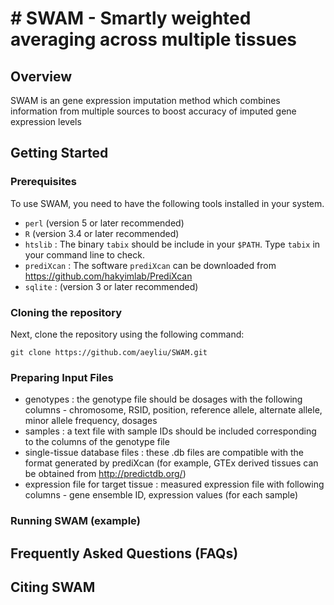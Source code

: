 # # SWAM - Smartly weighted averaging across multiple tissues

## Overview

SWAM is an gene expression imputation method which combines information from multiple sources to boost accuracy of imputed gene expression levels 

## Getting Started

### Prerequisites

To use SWAM, you need to have the following tools installed in your system.
* `perl` (version 5 or later recommended)
* `R` (version 3.4 or later recommended)
* `htslib` : The binary `tabix` should be include in your `$PATH`. Type `tabix` in your command line to check.
* `prediXcan` : The software `prediXcan` can be downloaded from https://github.com/hakyimlab/PrediXcan
* `sqlite` : (version 3 or later recommended)


### Cloning the repository

Next, clone the repository using the following command:

```
git clone https://github.com/aeyliu/SWAM.git
```

### Preparing Input Files

* genotypes : the genotype file should be dosages with the following columns - chromosome, RSID, position, reference allele, alternate allele, minor allele frequency, dosages
* samples : a text file with sample IDs should be included corresponding to the columns of the genotype file
* single-tissue database files : these .db files are compatible with the format generated by prediXcan (for example, GTEx derived tissues can be obtained from http://predictdb.org/)
* expression file for target tissue : measured expression file with following columns - gene ensemble ID, expression values (for each sample)


### Running SWAM (example)



## Frequently Asked Questions (FAQs)


## Citing SWAM

